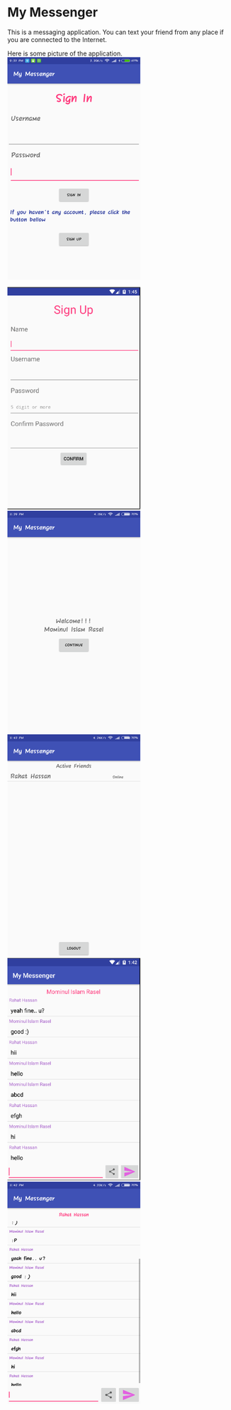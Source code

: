 # My Messenger
This is a messaging application. You can text your friend from any place if you are connected
to the Internet.

Here is some picture of the application.
<img src="image/signin.png" height="500" width="300">

<img src="image/signup.png" height="500" width="300">

<img src="image/welcome.png" height="500" width="300">

<img src="image/activelist.png" height="500" width="300">

<img src="image/mirasel.png" height="500" width="300">

<img src="image/chat.png" height="500" width="300">
